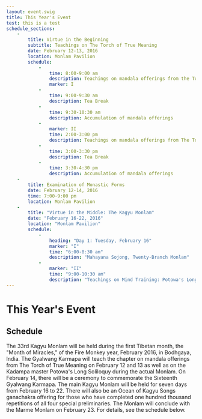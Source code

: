 ```yaml
---
layout: event.swig
title: This Year's Event
test: this is a test
schedule_sections:
    -
        title: Virtue in the Beginning
        subtitle: Teachings on The Torch of True Meaning
        date: February 12-13, 2016
        location: Monlam Pavilion
        schedule:
            -
                time: 8:00-9:00 am
                description: Teachings on mandala offerings from the Torch of True Meaning
                marker: I
            -
                time: 9:00-9:30 am
                description: Tea Break
            -
                time: 9:30-10:30 am
                description: Accumulation of mandala offerings
            -
                marker: II
                time: 2:00-3:00 pm
                description: Teachings on mandala offerings from The Torch of True Meaning
            -
                time: 3:00-3:30 pm
                description: Tea Break
            -
                time: 3:30-4:30 pm
                description: Accumulation of mandala offerings
    -
        title: Examination of Monastic Forms
        date: February 12-14, 2016
        time: 7:00-9:00 pm
        location: Monlam Pavilion
    -
        title: "Virtue in the Middle: The Kagyu Monlam"
        date: "February 16-22, 2016"
        location: "Monlam Pavilion"
        schedule:
            -
                heading: "Day 1: Tuesday, February 16"
                marker: "I"
                time: "6:00-8:30 am"
                description: "Mahayana Sojong, Twenty-Branch Monlam"
            -
                marker: "II"
                time: "9:00-10:30 am"
                description: "Teachings on Mind Training: Potowa's Long Soliloquy"
---
```


# This Year's Event

## Schedule

The 33rd Kagyu Monlam will be held during the first Tibetan month, the "Month of Miracles," of the Fire Monkey year, February 2016, in Bodhgaya, India. The Gyalwang Karmapa will teach the chapter on  mandala offerings from The Torch of True Meaning on February 12 and 13 as well as on the Kadampa master Potowa's Long Soliloquy during the actual Monlam. On February 14, there will be a ceremony to commemorate the Sixteenth Gyalwang Karmapa. The main Kagyu Monlam will be held for seven days from February 16 to 22. There will also be an Ocean of Kagyu Songs ganachakra offering for those who have completed one hundred thousand repetitions of all four special preliminaries. The Monlam will conclude with the Marme Monlam on February 23. For details, see the schedule below.
